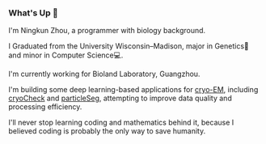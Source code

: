 ### What's Up 👋

I'm Ningkun Zhou, a programmer with biology background. 

I Graduated from the University Wisconsin–Madison, major in Genetics🧬 and minor in Computer Science💻.

I'm currently working for Bioland Laboratory, Guangzhou.

I'm building some deep learning-based applications for [cryo-EM](https://www.chemistryworld.com/news/explainer-what-is-cryo-electron-microscopy/3008091.article), including [cryoCheck](https://github.com/nzhou26/cryoCheck) and [particleSeg](https://github.com/nzhou26/particleSeg), attempting to improve data quality and processing efficiency. 

I'll never stop learning coding and mathematics behind it, because I believed coding is probably the only way to save humanity. 

